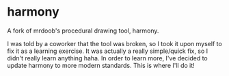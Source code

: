 harmony
=======

A fork of mrdoob's procedural drawing tool, harmony.

I was told by a coworker that the tool was broken, so I took it upon myself to fix it as a learning exercise. It was actually a really simple/quick fix, so I didn't really learn anything haha. In order to learn more, I've decided to update harmony to more modern standards. This is where I'll do it! 
